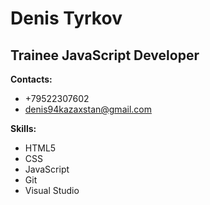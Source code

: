 # Denis Tyrkov
## Trainee JavaScript Developer

__Contacts:__
 * +79522307602 
 * denis94kazaxstan@gmail.com

__Skills:__
 * HTML5
 * CSS
 * JavaScript
 * Git
 * Visual Studio
